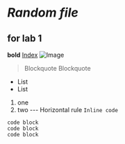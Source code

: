 # *Random file*
## for lab 1
**bold**
[Index](https://patrickwfong.github.io/cse15l-lab-reports/index.html)
![Image](https://ucsd-cse15l-s24.github.io/images/cse15l-lab-reports-example.png)
> Blockquote
> Blockquote
* List
* List
1. one
2. two
--- Horizontal rule
`Inline code`
```
code block
code block
code block
```
